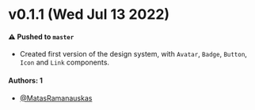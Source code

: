 # v0.1.1 (Wed Jul 13 2022)

#### ⚠️ Pushed to `master`

- Created first version of the design system, with `Avatar`, `Badge`, `Button`, `Icon` and `Link` components.

#### Authors: 1

- [@MatasRamanauskas](https://github.com/MatasRamanauskas)
